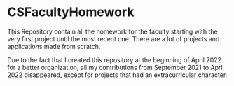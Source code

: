 # CSFacultyHomework
This Repository contain all the homework for the faculty starting with the very first project until the most recent one. There are a lot of projects and applications made from scratch.

Due to the fact that I created this repository at the beginning of April 2022 for a better organization, all my contributions from September 2021 to April 2022 disappeared, except for projects that had an extracurricular character.
